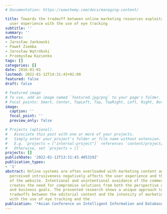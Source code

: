 ```yaml
---
# Documentation: https://wowchemy.com/docs/managing-content/

title: Towards the tradeoff between online marketing resources exploitation and the
  user experience with the use of eye tracking
subtitle: ''
summary: ''
authors:
- Jarosław Jankowski
- Paweł Ziemba
- Jarosław Wątróbski
- Przemysław Kazienko
tags: []
categories: []
date: 2016-01-01
lastmod: 2022-01-12T14:31:43+01:00
featured: false
draft: false

# Featured image
# To use, add an image named `featured.jpg/png` to your page's folder.
# Focal points: Smart, Center, TopLeft, Top, TopRight, Left, Right, BottomLeft, Bottom, BottomRight.
image:
  caption: ''
  focal_point: ''
  preview_only: false

# Projects (optional).
#   Associate this post with one or more of your projects.
#   Simply enter your project's folder or file name without extension.
#   E.g. `projects = ["internal-project"]` references `content/project/deep-learning/index.md`.
#   Otherwise, set `projects = []`.
projects: []
publishDate: '2022-01-12T13:31:43.405319Z'
publication_types:
- '1'
abstract: Online systems are often overloaded with marketing content and as a result,
  perceived intrusiveness negatively affects the user experience and the evaluation
  of the website. Intentional and unintentional avoidance of the commercial content
  creates the need for compromise solutions from both the perspective of user experience
  and business goals. The presented research shows a unique approach to search for
  tradeoffs between the editorial content and the intensity of marketing components
  with the use of eye tracking and the
publication: '*Asian Conference on Intelligent Information and Database Systems*'
---
```

